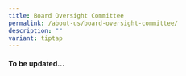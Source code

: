 ```yaml
---
title: Board Oversight Committee
permalink: /about-us/board-oversight-committee/
description: ""
variant: tiptap
---
```

<h4><strong>To be updated...</strong></h4><p></p>